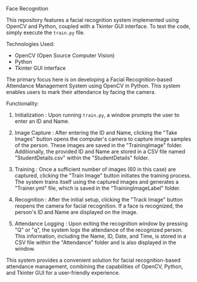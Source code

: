 Face Recognition

This repository features a facial recognition system implemented using OpenCV and Python, coupled with a Tkinter GUI interface. To test the code, simply execute the `train.py` file.

Technologies Used:
- OpenCV (Open Source Computer Vision)
- Python
- Tkinter GUI interface

The primary focus here is on developing a Facial Recognition-based Attendance Management System using OpenCV in Python. This system enables users to mark their attendance by facing the camera.

 Functionality:

1.  Initialization : Upon running `train.py`, a window prompts the user to enter an ID and Name.

2.  Image Capture : After entering the ID and Name, clicking the "Take Images" button opens the computer's camera to capture image samples of the person. These images are saved in the "TrainingImage" folder. Additionally, the provided ID and Name are stored in a CSV file named "StudentDetails.csv" within the "StudentDetails" folder.

3.  Training : Once a sufficient number of images (60 in this case) are captured, clicking the "Train Image" button initiates the training process. The system trains itself using the captured images and generates a "Trainer.yml" file, which is saved in the "TrainingImageLabel" folder.

4.  Recognition : After the initial setup, clicking the "Track Image" button reopens the camera for facial recognition. If a face is recognized, the person's ID and Name are displayed on the image.

5.  Attendance Logging : Upon exiting the recognition window by pressing "Q" or "q", the system logs the attendance of the recognized person. This information, including the Name, ID, Date, and Time, is stored in a CSV file within the "Attendance" folder and is also displayed in the window.

This system provides a convenient solution for facial recognition-based attendance management, combining the capabilities of OpenCV, Python, and Tkinter GUI for a user-friendly experience.
